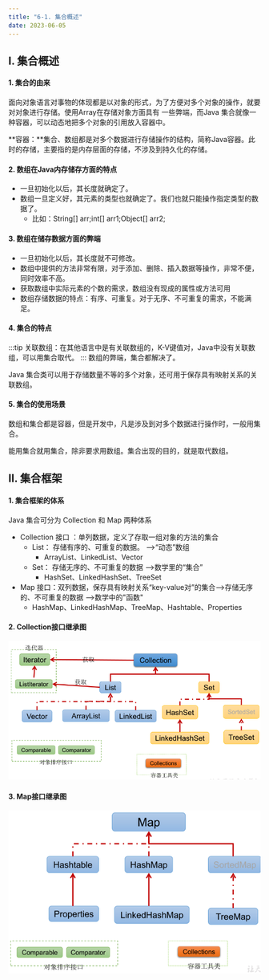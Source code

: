 ```yaml
---
title: "6-1. 集合概述"
date: 2023-06-05
---
```

## Ⅰ. 集合概述
#### 1. 集合的由来
面向对象语言对事物的体现都是以对象的形式，为了方便对多个对象的操作，就要对对象进行存储。使用Array在存储对象方面具有 一些弊端，而Java 集合就像一种容器，可以动态地把多个对象的引用放入容器中。

**容器：**集合、数组都是对多个数据进行存储操作的结构，简称Java容器。此时的存储，主要指的是内存层面的存储，不涉及到持久化的存储。

#### 2. 数组在Java内存储存方面的特点
- 一旦初始化以后，其长度就确定了。
- 数组一旦定义好，其元素的类型也就确定了。我们也就只能操作指定类型的数据了。 
    - 比如：String[] arr;int[] arr1;Object[] arr2;

#### 3. 数组在储存数据方面的弊端
- 一旦初始化以后，其长度就不可修改。
- 数组中提供的方法非常有限，对于添加、删除、插入数据等操作，非常不便，同时效率不高。
- 获取数组中实际元素的个数的需求，数组没有现成的属性或方法可用
- 数组存储数据的特点：有序、可重复。对于无序、不可重复的需求，不能满足。

#### 4. 集合的特点
:::tip
关联数组：在其他语言中是有关联数组的，K-V键值对，Java中没有关联数组，可以用集合取代。
:::
数组的弊端，集合都解决了。

Java 集合类可以用于存储数量不等的多个对象，还可用于保存具有映射关系的关联数组。

#### 5. 集合的使用场景
数组和集合都是容器，但是开发中，凡是涉及到对多个数据进行操作时，一般用集合。

能用集合就用集合，除非要求用数组。集合出现的目的，就是取代数组。


## Ⅱ. 集合框架
#### 1. 集合框架的体系
Java 集合可分为 Collection 和 Map 两种体系
- Collection 接口 ：单列数据，定义了存取一组对象的方法的集合
    - List： 存储有序的、可重复的数据。  -->“动态”数组
        - ArrayList、LinkedList、Vector
    - Set： 存储无序的、不可重复的数据   -->数学里的“集合”
        - HashSet、LinkedHashSet、TreeSet
- Map 接口：双列数据，保存具有映射关系“key-value对”的集合-->存储无序的、不可重复的数据   -->数学中的"函数"
    - HashMap、LinkedHashMap、TreeMap、Hashtable、Properties

#### 2. Collection接口继承图
![6-1-1](/img/java/javase/6-1-1.jpg)

#### 3. Map接口继承图
![6-1-2](/img/java/javase/6-1-2.jpg)